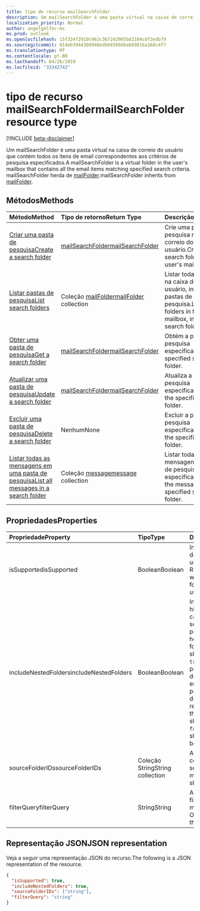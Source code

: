 ```yaml
---
title: tipo de recurso mailSearchFolder
description: Um mailSearchFolder é uma pasta virtual na caixa de correio do usuário que contém todos os itens de email correspondentes aos critérios de pesquisa especificados. mailSearchFolder herda de mailFolder.
localization_priority: Normal
author: angelgolfer-ms
ms.prod: outlook
ms.openlocfilehash: 15f334f2910c962c367242965bd2104c8f3edb79
ms.sourcegitcommit: 014eb3944306948edbb6560dbe689816a168c4f7
ms.translationtype: MT
ms.contentlocale: pt-BR
ms.lasthandoff: 04/26/2019
ms.locfileid: "33342742"
---
```

# <a name="mailsearchfolder-resource-type"></a><span data-ttu-id="83495-104">tipo de recurso mailSearchFolder</span><span class="sxs-lookup"><span data-stu-id="83495-104">mailSearchFolder resource type</span></span>

[!INCLUDE [beta-disclaimer](../../includes/beta-disclaimer.md)]

<span data-ttu-id="83495-105">Um mailSearchFolder é uma pasta virtual na caixa de correio do usuário que contém todos os itens de email correspondentes aos critérios de pesquisa especificados.</span><span class="sxs-lookup"><span data-stu-id="83495-105">A mailSearchFolder is a virtual folder in the user's mailbox that contains all the email items matching specified search criteria.</span></span> <span data-ttu-id="83495-106">mailSearchFolder herda de [mailFolder](mailfolder.md).</span><span class="sxs-lookup"><span data-stu-id="83495-106">mailSearchFolder inherits from [mailFolder](mailfolder.md).</span></span>

## <a name="methods"></a><span data-ttu-id="83495-107">Métodos</span><span class="sxs-lookup"><span data-stu-id="83495-107">Methods</span></span>

| <span data-ttu-id="83495-108">Método</span><span class="sxs-lookup"><span data-stu-id="83495-108">Method</span></span> | <span data-ttu-id="83495-109">Tipo de retorno</span><span class="sxs-lookup"><span data-stu-id="83495-109">Return Type</span></span>  | <span data-ttu-id="83495-110">Descrição</span><span class="sxs-lookup"><span data-stu-id="83495-110">Description</span></span> |
|:---------------|:--------|:----------|
| [<span data-ttu-id="83495-111">Criar uma pasta de pesquisa</span><span class="sxs-lookup"><span data-stu-id="83495-111">Create a search folder</span></span>](../api/mailsearchfolder-post.md) | [<span data-ttu-id="83495-112">mailSearchFolder</span><span class="sxs-lookup"><span data-stu-id="83495-112">mailSearchFolder</span></span>](mailsearchfolder.md) | <span data-ttu-id="83495-113">Crie uma pasta de pesquisa na caixa de correio do usuário.</span><span class="sxs-lookup"><span data-stu-id="83495-113">Create a search folder in this user's mailbox.</span></span> |
| [<span data-ttu-id="83495-114">Listar pastas de pesquisa</span><span class="sxs-lookup"><span data-stu-id="83495-114">List search folders</span></span>](../api/mailfolder-list-childfolders.md) | <span data-ttu-id="83495-115">Coleção [mailFolder](mailfolder.md)</span><span class="sxs-lookup"><span data-stu-id="83495-115">[mailFolder](mailfolder.md) collection</span></span> | <span data-ttu-id="83495-116">Listar todas as pastas na caixa de correio do usuário, incluindo pastas de pesquisa.</span><span class="sxs-lookup"><span data-stu-id="83495-116">List all the folders in this user's mailbox, including search folders.</span></span> |
| [<span data-ttu-id="83495-117">Obter uma pasta de pesquisa</span><span class="sxs-lookup"><span data-stu-id="83495-117">Get a search folder</span></span>](../api/mailfolder-get.md) | [<span data-ttu-id="83495-118">mailSearchFolder</span><span class="sxs-lookup"><span data-stu-id="83495-118">mailSearchFolder</span></span>](mailsearchfolder.md) | <span data-ttu-id="83495-119">Obtém a pasta de pesquisa especificada.</span><span class="sxs-lookup"><span data-stu-id="83495-119">Get the specified search folder.</span></span> |
| [<span data-ttu-id="83495-120">Atualizar uma pasta de pesquisa</span><span class="sxs-lookup"><span data-stu-id="83495-120">Update a search folder</span></span>](../api/mailsearchfolder-update.md) | [<span data-ttu-id="83495-121">mailSearchFolder</span><span class="sxs-lookup"><span data-stu-id="83495-121">mailSearchFolder</span></span>](mailsearchfolder.md) | <span data-ttu-id="83495-122">Atualiza a pasta de pesquisa especificada.</span><span class="sxs-lookup"><span data-stu-id="83495-122">Update the specified search folder.</span></span> |
| [<span data-ttu-id="83495-123">Excluir uma pasta de pesquisa</span><span class="sxs-lookup"><span data-stu-id="83495-123">Delete a search folder</span></span>](../api/mailfolder-delete.md) | <span data-ttu-id="83495-124">Nenhum</span><span class="sxs-lookup"><span data-stu-id="83495-124">None</span></span> | <span data-ttu-id="83495-125">Excluir a pasta de pesquisa especificada.</span><span class="sxs-lookup"><span data-stu-id="83495-125">Delete the specified search folder.</span></span> |
| [<span data-ttu-id="83495-126">Listar todas as mensagens em uma pasta de pesquisa</span><span class="sxs-lookup"><span data-stu-id="83495-126">List all messages in a search folder</span></span>](../api/mailfolder-list-messages.md) | <span data-ttu-id="83495-127">Coleção [message](message.md)</span><span class="sxs-lookup"><span data-stu-id="83495-127">[message](message.md) collection</span></span> | <span data-ttu-id="83495-128">Listar todas as mensagens na pasta de pesquisa especificada.</span><span class="sxs-lookup"><span data-stu-id="83495-128">List all the messages in the specified search folder.</span></span> |

## <a name="properties"></a><span data-ttu-id="83495-129">Propriedades</span><span class="sxs-lookup"><span data-stu-id="83495-129">Properties</span></span>

| <span data-ttu-id="83495-130">Propriedade</span><span class="sxs-lookup"><span data-stu-id="83495-130">Property</span></span> | <span data-ttu-id="83495-131">Tipo</span><span class="sxs-lookup"><span data-stu-id="83495-131">Type</span></span> | <span data-ttu-id="83495-132">Descrição</span><span class="sxs-lookup"><span data-stu-id="83495-132">Description</span></span> |
|:---------------|:--------|:----------|
| <span data-ttu-id="83495-133">isSupported</span><span class="sxs-lookup"><span data-stu-id="83495-133">isSupported</span></span> | <span data-ttu-id="83495-134">Boolean</span><span class="sxs-lookup"><span data-stu-id="83495-134">Boolean</span></span> | <span data-ttu-id="83495-135">Indica se uma pasta de pesquisa é editável usando as APIs REST.</span><span class="sxs-lookup"><span data-stu-id="83495-135">Indicates whether a search folder is editable using REST APIs.</span></span> |
| <span data-ttu-id="83495-136">includeNestedFolders</span><span class="sxs-lookup"><span data-stu-id="83495-136">includeNestedFolders</span></span> | <span data-ttu-id="83495-137">Boolean</span><span class="sxs-lookup"><span data-stu-id="83495-137">Boolean</span></span> | <span data-ttu-id="83495-138">Indica como a hierarquia da pasta da caixa de correio deve ser percorrida.</span><span class="sxs-lookup"><span data-stu-id="83495-138">Indicates how the mailbox folder hierarchy should be traversed.</span></span> <span data-ttu-id="83495-139">`true`significa que uma pesquisa profunda deve ser feita enquanto `false` uma pesquisa superficial deve ser realizada.</span><span class="sxs-lookup"><span data-stu-id="83495-139">`true` means that a deep search should be done while `false` means a shallow search should be done instead.</span></span> |
| <span data-ttu-id="83495-140">sourceFolderIDs</span><span class="sxs-lookup"><span data-stu-id="83495-140">sourceFolderIDs</span></span> | <span data-ttu-id="83495-141">Coleção String</span><span class="sxs-lookup"><span data-stu-id="83495-141">String collection</span></span> | <span data-ttu-id="83495-142">As pastas de caixa de correio que devem ser minadas.</span><span class="sxs-lookup"><span data-stu-id="83495-142">The mailbox folders that should be mined.</span></span> |
| <span data-ttu-id="83495-143">filterQuery</span><span class="sxs-lookup"><span data-stu-id="83495-143">filterQuery</span></span> | <span data-ttu-id="83495-144">String</span><span class="sxs-lookup"><span data-stu-id="83495-144">String</span></span> | <span data-ttu-id="83495-145">A consulta OData para filtrar as mensagens.</span><span class="sxs-lookup"><span data-stu-id="83495-145">The OData query to filter the messages.</span></span> |

## <a name="json-representation"></a><span data-ttu-id="83495-146">Representação JSON</span><span class="sxs-lookup"><span data-stu-id="83495-146">JSON representation</span></span>

<span data-ttu-id="83495-147">Veja a seguir uma representação JSON do recurso.</span><span class="sxs-lookup"><span data-stu-id="83495-147">The following is a JSON representation of the resource.</span></span>

<!-- {
  "blockType": "resource",
  "@odata.type": "microsoft.graph.mailSearchFolder"
}-->

```json
{
  "isSupported": true,
  "includeNestedFolders": true,
  "sourceFolderIDs": ["string"],
  "filterQuery": "string"
}

```

<!-- uuid: 8fcb5dbc-d5aa-4681-8e31-b001d5168d79
2018-01-23 14:57:30 UTC -->
<!--
{
  "type": "#page.annotation",
  "description": "mailSearchFolder resource",
  "keywords": "",
  "section": "documentation",
  "tocPath": "",
  "suppressions": []
}
-->
